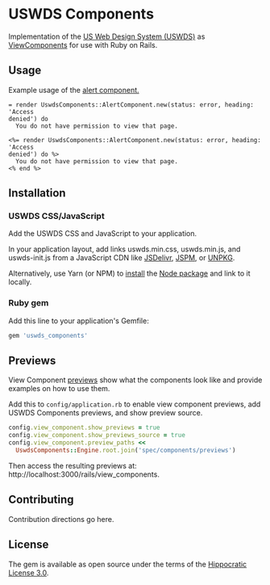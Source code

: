 # USWDS Components

Implementation of the [US Web Design System (USWDS)](https://designsystem.digital.gov) as [ViewComponents](https://viewcomponent.org) for use with Ruby on Rails.

## Usage

Example usage of the [alert component.](https://designsystem.digital.gov/components/alert/)

```haml
= render UswdsComponents::AlertComponent.new(status: error, heading: 'Access
denied') do
  You do not have permission to view that page.
```

```erb
<%= render UswdsComponents::AlertComponent.new(status: error, heading: 'Access
denied') do %>
  You do not have permission to view that page.
<% end %>
```

## Installation

### USWDS CSS/JavaScript

Add the USWDS CSS and JavaScript to your application.

In your application layout, add links uswds.min.css, uswds.min.js, and uswds-init.js from a JavaScript CDN like [JSDelivr](https://www.jsdelivr.com/package/npm/uswds), [JSPM](https://jspm.org), or [UNPKG](https://unpkg.com).

Alternatively, use Yarn (or NPM) to [install](https://designsystem.digital.gov/documentation/getting-started/developers/phase-one-install/) the [Node package](https://www.npmjs.com/package/uswds) and link to it locally.

### Ruby gem

Add this line to your application's Gemfile:

```ruby
gem 'uswds_components'
```

## Previews

View Component [previews](https://viewcomponent.org/guide/previews.html) show
what the components look like and provide examples on how to use them.

Add this to `config/application.rb` to enable view component previews, add USWDS
Components previews, and show preview source.

```ruby
config.view_component.show_previews = true
config.view_component.show_previews_source = true
config.view_component.preview_paths <<
  UswdsComponents::Engine.root.join('spec/components/previews')
```

Then access the resulting previews at: http://localhost:3000/rails/view_components.

## Contributing
Contribution directions go here.

## License
The gem is available as open source under the terms of the [Hippocratic License 3.0](https://firstdonoharm.dev).
